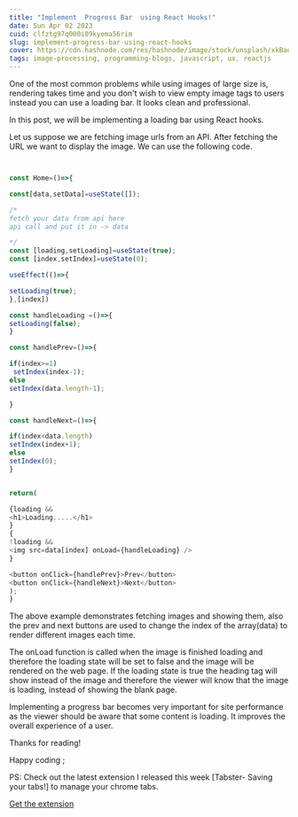 ```yaml
---
title: "Implement  Progress Bar  using React Hooks!"
date: Sun Apr 02 2023
cuid: clfztg97q000i09kyema56rim
slug: implement-progress-bar-using-react-hooks
cover: https://cdn.hashnode.com/res/hashnode/image/stock/unsplash/xkBaqlcqeb4/upload/1e05dd071fb8ae0b1c0a09ff845ff1db.jpeg
tags: image-processing, programming-blogs, javascript, ux, reactjs
---
```


One of the most common problems while using images of large size is, rendering takes time and you don't wish to view empty image tags to users instead you can use a loading bar. It looks clean and professional.

In this post, we will be implementing a loading bar using React hooks.

Let us suppose we are fetching image urls from an API. After fetching the URL we want to display the image. We can use the following code.

```javascript


const Home=()=>{

const[data,setData]=useState([]);

/*
fetch your data from api here
api call and put it in -> data

*/
const [loading,setLoading]=useState(true);
const [index,setIndex]=useState(0);

useEffect(()=>{

setLoading(true);
},[index])

const handleLoading =()=>{
setLoading(false);
}

const handlePrev=()=>{

if(index>=1)
 setIndex(index-1);
else
setIndex(data.length-1);

}

const handleNext=()=>{

if(index<data.length)
setIndex(index+1);
else
setIndex(0);
}


return(

{loading &&
<h1>Loading.....</h1>
}
{
!loading &&
<img src=data[index] onLoad={handleLoading} />
}

<button onClick={handlePrev}>Prev</button>
<button onClick={handleNext}>Next</button>
);
}
```

The above example demonstrates fetching images and showing them, also the prev and next buttons are used to change the index of the array(data) to render different images each time.

The onLoad function is called when the image is finished loading and therefore the loading state will be set to false and the image will be rendered on the web page. If the loading state is true the heading tag will show instead of the image and therefore the viewer will know that the image is loading, instead of showing the blank page.

Implementing a progress bar becomes very important for site performance as the viewer should be aware that some content is loading. It improves the overall experience of a user.

Thanks for reading!

Happy coding ;

PS: Check out the latest extension I released this week \[Tabster- Saving your tabs!\] to manage your chrome tabs.

[Get the extension](https://chrome.google.com/webstore/detail/tabster/epjkekcpjdffopichkinfjabbakeamhe?hl=en&authuser=0)
